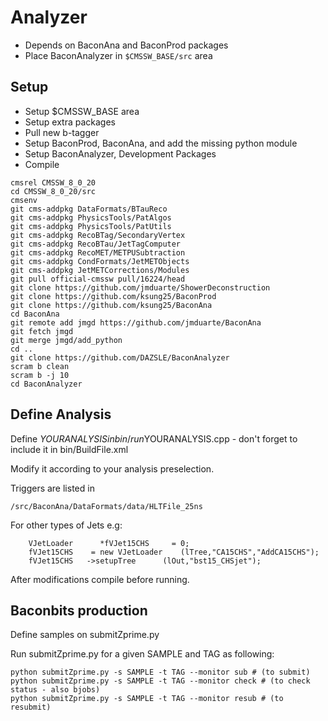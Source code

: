 # Analyzer

 * Depends on BaconAna and BaconProd packages
 * Place BaconAnalyzer in `$CMSSW_BASE/src` area

Setup
-------------
 * Setup $CMSSW_BASE area
 * Setup extra packages
 * Pull new b-tagger 
 * Setup BaconProd, BaconAna, and add the missing python module
 * Setup BaconAnalyzer, Development Packages
 * Compile
```
cmsrel CMSSW_8_0_20
cd CMSSW_8_0_20/src
cmsenv
git cms-addpkg DataFormats/BTauReco
git cms-addpkg PhysicsTools/PatAlgos
git cms-addpkg PhysicsTools/PatUtils
git cms-addpkg RecoBTag/SecondaryVertex
git cms-addpkg RecoBTau/JetTagComputer
git cms-addpkg RecoMET/METPUSubtraction
git cms-addpkg CondFormats/JetMETObjects
git cms-addpkg JetMETCorrections/Modules
git pull official-cmssw pull/16224/head
git clone https://github.com/jmduarte/ShowerDeconstruction 
git clone https://github.com/ksung25/BaconProd
git clone https://github.com/ksung25/BaconAna
cd BaconAna
git remote add jmgd https://github.com/jmduarte/BaconAna
git fetch jmgd
git merge jmgd/add_python
cd ..
git clone https://github.com/DAZSLE/BaconAnalyzer
scram b clean
scram b -j 10
cd BaconAnalyzer
```

Define Analysis
----------
Define $YOURANALYSIS in bin/run$YOURANALYSIS.cpp - don't forget to include it in bin/BuildFile.xml

Modify it according to your analysis preselection.

Triggers are listed in 	    
```
/src/BaconAna/DataFormats/data/HLTFile_25ns
```

For other types of Jets  e.g:
```
    VJetLoader      *fVJet15CHS     = 0;
    fVJet15CHS    = new VJetLoader    (lTree,"CA15CHS","AddCA15CHS");
    fVJet15CHS   ->setupTree      (lOut,"bst15_CHSjet");
```

After modifications compile before running.

Baconbits production
-----------
Define samples on submitZprime.py

Run submitZprime.py for a given SAMPLE and TAG as following:

```
python submitZprime.py -s SAMPLE -t TAG --monitor sub # (to submit)
python submitZprime.py -s SAMPLE -t TAG --monitor check # (to check status - also bjobs)
python submitZprime.py -s SAMPLE -t TAG --monitor resub # (to resubmit)
```
